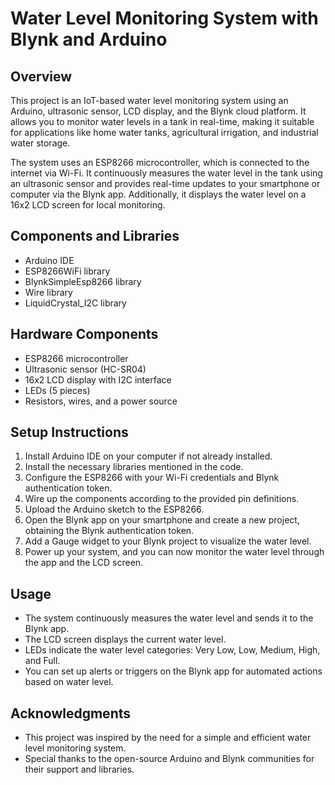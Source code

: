 # Water Level Monitoring System with Blynk and Arduino

## Overview

This project is an IoT-based water level monitoring system using an Arduino, ultrasonic sensor, LCD display, and the Blynk cloud platform. It allows you to monitor water levels in a tank in real-time, making it suitable for applications like home water tanks, agricultural irrigation, and industrial water storage.

The system uses an ESP8266 microcontroller, which is connected to the internet via Wi-Fi. It continuously measures the water level in the tank using an ultrasonic sensor and provides real-time updates to your smartphone or computer via the Blynk app. Additionally, it displays the water level on a 16x2 LCD screen for local monitoring.

## Components and Libraries

- Arduino IDE
- ESP8266WiFi library
- BlynkSimpleEsp8266 library
- Wire library
- LiquidCrystal_I2C library

## Hardware Components

- ESP8266 microcontroller
- Ultrasonic sensor (HC-SR04)
- 16x2 LCD display with I2C interface
- LEDs (5 pieces)
- Resistors, wires, and a power source

## Setup Instructions

1. Install Arduino IDE on your computer if not already installed.
2. Install the necessary libraries mentioned in the code.
3. Configure the ESP8266 with your Wi-Fi credentials and Blynk authentication token.
4. Wire up the components according to the provided pin definitions.
5. Upload the Arduino sketch to the ESP8266.
6. Open the Blynk app on your smartphone and create a new project, obtaining the Blynk authentication token.
7. Add a Gauge widget to your Blynk project to visualize the water level.
8. Power up your system, and you can now monitor the water level through the app and the LCD screen.

## Usage

- The system continuously measures the water level and sends it to the Blynk app.
- The LCD screen displays the current water level.
- LEDs indicate the water level categories: Very Low, Low, Medium, High, and Full.
- You can set up alerts or triggers on the Blynk app for automated actions based on water level.

## Acknowledgments

- This project was inspired by the need for a simple and efficient water level monitoring system.
- Special thanks to the open-source Arduino and Blynk communities for their support and libraries.

